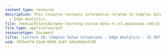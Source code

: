 ```yaml
---
content_type: resource
description: This resource contains information related to Complex Sales Situations
  - Edge Analytics.
file: /media/https%3A/open-learning-course-data-rc.s3.amazonaws.com/15-387-entrepreneurial-sales-spring-2015/70fbed7452a909b82e0fb04a58ab37d0_MIT15_387S15_Lecture16.pdf
file_type: application/pdf
resourcetype: Document
title: 'Lecture 16: Complex Sales Situations - Edge Analytics - 15.387 Spring 2015'
uid: 70fbed74-52a9-09b8-2e0f-b04a58ab37d0
---
```

